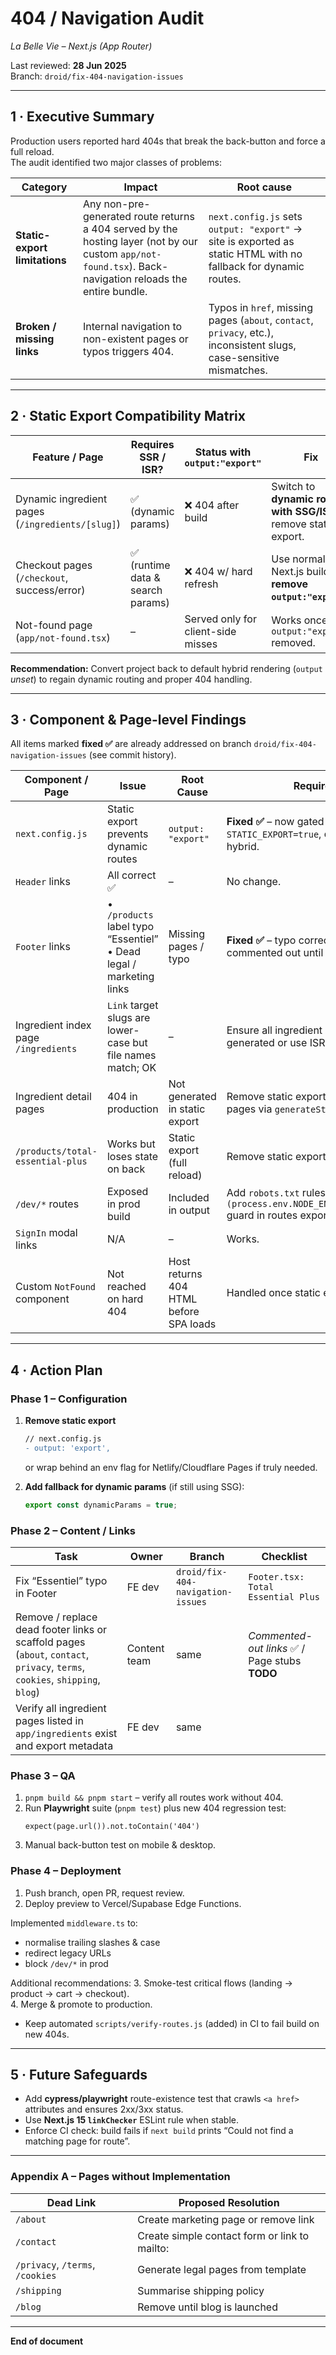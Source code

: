 # 404 / Navigation Audit  
_La Belle Vie – Next.js (App Router)_

Last reviewed: **28 Jun 2025**  
Branch: `droid/fix-404-navigation-issues`

---

## 1 · Executive Summary
Production users reported hard 404s that break the back-button and force a full reload.  
The audit identified two major classes of problems:

| Category | Impact | Root cause |
|----------|--------|------------|
| **Static-export limitations** | Any non-pre-generated route returns a 404 served by the hosting layer (not by our custom `app/not-found.tsx`). Back-navigation reloads the entire bundle. | `next.config.js` sets `output: "export"` → site is exported as static HTML with no fallback for dynamic routes. |
| **Broken / missing links** | Internal navigation to non-existent pages or typos triggers 404. | Typos in `href`, missing pages (`about`, `contact`, `privacy`, etc.), inconsistent slugs, case-sensitive mismatches. |

---

## 2 · Static Export Compatibility Matrix

| Feature / Page | Requires SSR / ISR? | Status with `output:"export"` | Fix |
|----------------|---------------------|------------------------------|-----|
| Dynamic ingredient pages (`/ingredients/[slug]`) | ✅ (dynamic params) | ❌ 404 after build | Switch to **dynamic route with SSG/ISR** or remove static export. |
| Checkout pages (`/checkout`, success/error) | ✅ (runtime data & search params) | ❌ 404 w/ hard refresh | Use normal Next.js build, **remove `output:"export"`**. |
| Not-found page (`app/not-found.tsx`) | – | Served only for client-side misses | Works once `output:"export"` removed. |

**Recommendation:** Convert project back to default hybrid rendering (`output` _unset_) to regain dynamic routing and proper 404 handling.

---

## 3 · Component & Page-level Findings

All items marked **fixed ✅** are already addressed on branch
`droid/fix-404-navigation-issues` (see commit history).

| Component / Page | Issue | Root Cause | Required Fix |
|------------------|-------|-----------|--------------|
| `next.config.js` | Static export prevents dynamic routes | `output: "export"` | **Fixed ✅** – now gated behind `STATIC_EXPORT=true`, default build is hybrid. |
| `Header` links | All correct ✅ | – | No change. |
| `Footer` links | • `/products` label typo “Essentiel”<br>• Dead legal / marketing links | Missing pages / typo | **Fixed ✅** – typo corrected; dead links commented out until pages exist. |
| Ingredient index page `/ingredients` | `Link` target slugs are lower-case but file names match; OK | – | Ensure all ingredient pages are statically generated or use ISR. |
| Ingredient detail pages | 404 in production | Not generated in static export | Remove static export or generate all pages via `generateStaticParams`. |
| `/products/total-essential-plus` | Works but loses state on back | Static export (full reload) | Remove static export. |
| `/dev/*` routes | Exposed in prod build | Included in output | Add `robots.txt` rules & conditional `if (process.env.NODE_ENV==="development")` guard in routes export. |
| `SignIn` modal links | N/A | – | Works. |
| Custom `NotFound` component | Not reached on hard 404 | Host returns 404 HTML before SPA loads | Handled once static export removed. |

---

## 4 · Action Plan

### Phase 1 – Configuration
1. **Remove static export**  
   ```diff
   // next.config.js
   - output: 'export',
   ```
   or wrap behind an env flag for Netlify/Cloudflare Pages if truly needed.

2. **Add fallback for dynamic params** (if still using SSG):
   ```ts
   export const dynamicParams = true;
   ```

### Phase 2 – Content / Links
| Task | Owner | Branch | Checklist |
|------|-------|--------|-----------|
| Fix “Essentiel” typo in Footer | FE dev | `droid/fix-404-navigation-issues` | `Footer.tsx: Total Essential Plus` |
| Remove / replace dead footer links or scaffold pages (`about`, `contact`, `privacy`, `terms`, `cookies`, `shipping`, `blog`) | Content team | same | _Commented-out links_ ✅ / Page stubs **TODO** |
| Verify all ingredient pages listed in `app/ingredients` exist and export metadata | FE dev | same |  |

### Phase 3 – QA
1. `pnpm build && pnpm start` – verify all routes work without 404.  
2. Run **Playwright** suite (`pnpm test`) plus new 404 regression test:
   ```
   expect(page.url()).not.toContain('404')
   ```
3. Manual back-button test on mobile & desktop.

### Phase 4 – Deployment
1. Push branch, open PR, request review.  
2. Deploy preview to Vercel/Supabase Edge Functions.  

Implemented
`middleware.ts` to:
* normalise trailing slashes & case
* redirect legacy URLs
* block `/dev/*` in prod  

Additional recommendations:
3. Smoke-test critical flows (landing → product → cart → checkout).  
4. Merge & promote to production.
- Keep automated `scripts/verify-routes.js` (added) in CI to fail
  build on new 404s.

---

## 5 · Future Safeguards

- Add **cypress/playwright** route-existence test that crawls `<a href>` attributes and ensures 2xx/3xx status.
- Use **Next.js 15 `linkChecker`** ESLint rule when stable.
- Enforce CI check: build fails if `next build` prints “Could not find a matching page for route”.

---

### Appendix A – Pages without Implementation

| Dead Link | Proposed Resolution |
|-----------|--------------------|
| `/about` | Create marketing page or remove link |
| `/contact` | Create simple contact form or link to mailto: |
| `/privacy`, `/terms`, `/cookies` | Generate legal pages from template |
| `/shipping` | Summarise shipping policy |
| `/blog` | Remove until blog is launched |

---

**End of document**
